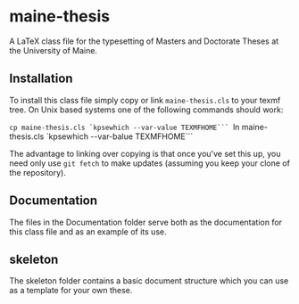 # maine-thesis
A LaTeX class file for the typesetting of Masters and Doctorate Theses at the University of Maine.

## Installation

To install this class file simply copy or link `maine-thesis.cls` to your texmf tree.  On Unix based systems one of the following commands should work:

``cp maine-thesis.cls `kpsewhich --var-value TEXMFHOME```
``ln maine-thesis.cls `kpsewhich --var-balue TEXMFHOME```

The advantage to linking over copying is that once you've set this up, you need only use `git fetch` to make updates (assuming you keep your clone of the repository).

## Documentation

The files in the Documentation folder serve both as the documentation for this class file and as an example of its use.

## skeleton

The skeleton folder contains a basic document structure which you can use as a template for your own these.